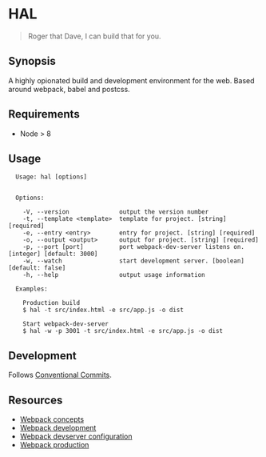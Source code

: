 # HAL

> Roger that Dave, I can build that for you.

## Synopsis

A highly opionated build and development environment for the web. Based around webpack, babel and postcss.

## Requirements

* Node > 8

## Usage

```
  Usage: hal [options]


  Options:

    -V, --version              output the version number
    -t, --template <template>  template for project. [string] [required]
    -e, --entry <entry>        entry for project. [string] [required]
    -o, --output <output>      output for project. [string] [required]
    -p, --port [port]          port webpack-dev-server listens on. [integer] [default: 3000]
    -w, --watch                start development server. [boolean] [default: false]
    -h, --help                 output usage information

  Examples:

    Production build
    $ hal -t src/index.html -e src/app.js -o dist

    Start webpack-dev-server
    $ hal -w -p 3001 -t src/index.html -e src/app.js -o dist
```

## Development

Follows [Conventional Commits](https://conventionalcommits.org/).

## Resources

* [Webpack concepts](https://webpack.js.org/concepts/output/)
* [Webpack development](https://webpack.js.org/guides/development/)
* [Webpack devserver configuration](https://webpack.js.org/configuration/dev-server)
* [Webpack production](https://webpack.js.org/guides/production/)
